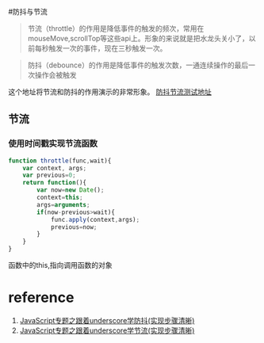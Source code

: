 #防抖与节流
>节流（throttle）的作用是降低事件的触发的频次，常用在mouseMove,scrollTop等这些api上。形象的来说就是把水龙头关小了，以前每秒触发一次的事件，现在三秒触发一次。

>防抖（debounce）的作用是降低事件的触发次数，一通连续操作的最后一次操作会被触发

这个地址将节流和防抖的作用演示的非常形象。
[防抖节流测试地址](http://demo.nimius.net/debounce_throttle/)
## 节流
### 使用时间戳实现节流函数
```js
function throttle(func,wait){
    var context, args;
    var previous=0;
    return function(){
        var now=new Date();
        context=this;
        args=arguments;
        if(now-previous>wait){
            func.apply(context,args);
            previous=now;
        }
    }
}
```
函数中的this,指向调用函数的对象

# reference
1. [JavaScript专题之跟着underscore学防抖(实现步骤清晰) ](https://github.com/mqyqingfeng/Blog/issues/22)
2. [JavaScript专题之跟着underscore学节流(实现步骤清晰) ](https://github.com/mqyqingfeng/Blog/issues/26)